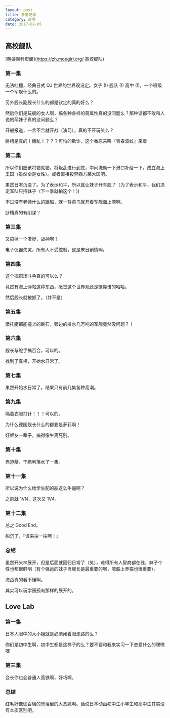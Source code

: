 ```yaml
---
layout: post
title: 补番记录
category: 杂项
date: 2017-02-05
---
```


## 高校舰队

[萌娘百科页面](https://zh.moegirl.org/ 高校舰队)

### 第一集
无法吐槽，经典日式 QJ 世界的世界观设定。女子 (!) 舰队 (!) 高中 (!)，一个班级一个军舰什么的。

另外舰长副舰长什么的都是钦定的真的好么？

然后你们是玩舰的女人啊，搞各种各样的萌属性真的没问题么？那种话都不敢和人说的萌妹子真的没问题么？

开船报道，一言不合就开战（演习），真的不开玩笑么？

卧槽是真的！叛乱！？？？可怕的欺诈，这个番原来叫『青春波纹』来着

### 第二集
所以你们应该将错就错，将叛乱进行到底，中间洗劫一下港口补给一下，成立海上王国（虽然全是女性）。或者直接投奔西方某大国吧。

果然日本沉没了。为了表示和平，所以就让妹子开军舰？（为了表示和平，我们决定军队只招妹子（下一季就拍这个！))

不过没有老师什么的跟船，就一群菜鸟就开着军舰海上漂啊。

卧槽真的有阴谋？

### 第三集
又搞掉一个潜艇，战神啊！

电子仪器失灵，所有人不受控制，这是末日剧情啊。

### 第四集
这个搞职场斗争真的可以么？

竟然有海上驿站这种东西，感觉这个世界观还是挺靠谱的哈哈。

然后舰长就被抓了。（并不是）

### 第五集
摩托艇都能撞上的礁石，旁边的排水几万吨的军舰竟然没问题？！

### 第六集
舰长与舵手搞百合，可以的。

找到了真相，开始水日常了。

### 第七集
果然开始水日常了。结果只有前几集各种高潮。

### 第九集
隔着衣服打针！！！可以的。

为什么德国舰长什么的都要是萝莉啊！

好姬友一辈子。搞得像生离死别。

### 第十集
赤道祭，干脆利落水了一集。

### 第十一集
所以说为什么给学生配的船这么牛逼啊？

之前就 1VN，这次又 1V4。

### 第十二集
总之 Good End。

船沉了，『谁来扶一扶啊！』

### 总结
虽然开头神展开，但是后面就回归日常了（笑），难得所有人智商都在线，妹子个性也都很鲜明（有个强运的妹子当舰长是最重要的啊，嗯船上养猫也很重要）。

海战真的看不懂啊。

其实可以玩学园孤岛那样的展开的。

## Love Lab

### 第一集
日本人眼中的大小姐就是必须闭着眼走路的么？

你们是初中生啊，初中生都是这样子的么？要不要和我来实习一下恋爱什么的嘿嘿嘿

### 第三集
会长你也会普通人高铁啊，好巧啊。

### 总结
红毛好像珈百璃的堕落里的大恶魔啊。话说日本动画初中生小学生和高中生其实没有本质区别吧。
